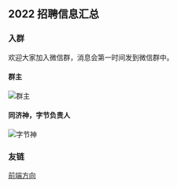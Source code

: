 ## 2022 招聘信息汇总

### 入群

欢迎大家加入微信群，消息会第一时间发到微信群中。

#### 群主

![群主]("imgs/groupLeaderWechat.jpeg")

#### 同济神，字节负责人

![字节神]()



### 友链

[前端方向](https://github.com/wjq990112/Front-End-Recruitment)

